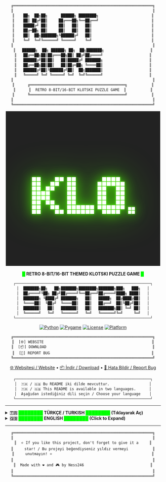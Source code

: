 <div align="center">

```
╔═══════════════════════════════════════════════════════════════╗
║                                                               ║
║    ██╗  ██╗██╗      ██████╗ ████████╗                        ║
║    ██║ ██╔╝██║     ██╔═══██╗╚══██╔══╝                        ║
║    █████╔╝ ██║     ██║   ██║   ██║                           ║
║    ██╔═██╗ ██║     ██║   ██║   ██║                           ║
║    ██║  ██╗███████╗╚██████╔╝   ██║                           ║
║    ╚═╝  ╚═╝╚══════╝ ╚═════╝    ╚═╝                           ║
║                                                               ║
║   ██████╗  ██╗ ██████╗ ██╗  ██╗███████╗                     ║
║   ██╔══██╗██║██╔═══██╗██║ ██╔╝██╔════╝                     ║
║   ██████╔╝██║██║   ██║█████╔╝ ███████╗                     ║
║   ██╔══██╗██║██║   ██║██╔═██╗ ╚════██║                     ║
║   ██████╔╝██║╚██████╔╝██║  ██╗███████║                     ║
║   ╚═════╝ ╚═╝ ╚═════╝ ╚═╝  ╚═╝╚══════╝                     ║
║                                                               ║
║      ╔═══════════════════════════════════════════╗           ║
║      ║  RETRO 8-BIT/16-BIT KLOTSKI PUZZLE GAME  ║           ║
║      ╚═══════════════════════════════════════════╝           ║
║                                                               ║
╚═══════════════════════════════════════════════════════════════╝
```

![Klo. Logo](logo.png)

**<span style="color: #00ff00">█</span> RETRO 8-BIT/16-BIT THEMED KLOTSKI PUZZLE GAME <span style="color: #00ff00">█</span>**

```
┌─────────────────────────────────────────────────────────────┐
│  ███████╗██╗   ██╗███████╗████████╗███████╗███╗   ███╗   │
│  ██╔════╝╚██╗ ██╔╝██╔════╝╚══██╔══╝██╔════╝████╗ ████║   │
│  ███████╗ ╚████╔╝ ███████╗   ██║   █████╗  ██╔████╔██║   │
│  ╚════██║  ╚██╔╝  ╚════██║   ██║   ██╔══╝  ██║╚██╔╝██║   │
│  ███████║   ██║   ███████║   ██║   ███████╗██║ ╚═╝ ██║   │
│  ╚══════╝   ╚═╝   ╚══════╝   ╚═╝   ╚══════╝╚═╝     ╚═╝   │
└─────────────────────────────────────────────────────────────┘
```

[![Python](https://img.shields.io/badge/Python-3.7+-blue.svg?style=for-the-badge)](https://www.python.org/)
[![Pygame](https://img.shields.io/badge/Pygame-Latest-green.svg?style=for-the-badge)](https://www.pygame.org/)
[![License](https://img.shields.io/badge/License-MIT-yellow.svg?style=for-the-badge)](LICENSE)
[![Platform](https://img.shields.io/badge/Platform-Windows%20%7C%20macOS%20%7C%20Linux-lightgrey.svg?style=for-the-badge)](https://github.com/ness246/Klo.)

```
╔═══════════════════════════════════════════════════════════════╗
║  [🌐] WEBSITE                                                 ║
║  [📦] DOWNLOAD                                                ║
║  [🐛] REPORT BUG                                              ║
╚═══════════════════════════════════════════════════════════════╝
```

[🌐 Websitesi / Website](https://ness246.github.io/Klo./) • [📦 İndir / Download](https://github.com/ness246/Klo./archive/refs/heads/main.zip) • [🐛 Hata Bildir / Report Bug](https://github.com/ness246/Klo./issues)

```
┌─────────────────────────────────────────────────────────────┐
│  🇹🇷 / 🇬🇧 Bu README iki dilde mevcuttur.                  │
│  🇹🇷 / 🇬🇧 This README is available in two languages.      │
│  Aşağıdan istediğiniz dili seçin / Choose your language    │
└─────────────────────────────────────────────────────────────┘
```

</div>

---

<details>
<summary><b>🇹🇷 <span style="color: #00ff00">████████</span> TÜRKÇE / TURKISH <span style="color: #00ff00">████████</span> (Tıklayarak Aç)</b></summary>

```
╔═══════════════════════════════════════════════════════════════╗
║                      📖 HAKKINDA / ABOUT                       ║
╚═══════════════════════════════════════════════════════════════╝
```

**Klo.**, 20. yüzyılın başlarında ortaya çıkan klasik Klotski bulmacasının modern bir yorumudur. Retro 8-bit/16-bit estetiğiyle harmanlanmış, göz dostu renkler ve akıcı oynanış sunan bir puzzle oyunudur.

Hedef bloğu (2x2 sarı blok) EXIT noktasına taşıyarak her seviyeyi tamamlayın. Minimum hamle ve süre ile çözerek kendinize meydan okuyun!

```
╔═══════════════════════════════════════════════════════════════╗
║                    ✨ ÖZELLİKLER / FEATURES                     ║
╚═══════════════════════════════════════════════════════════════╝
```

### 🎨 Görsel ve Tasarım
```
┌─────────────────────────────────────────────────────────┐
│  █ Retro 8-bit/16-bit Tema                             │
│    Atari/NES/SNES esintili görsel tasarım              │
├─────────────────────────────────────────────────────────┤
│  █ Göz Dostu Renkler                                   │
│    Göz yormayan, yumuşatılmış retro renk paleti        │
├─────────────────────────────────────────────────────────┤
│  █ Parlayan Efektler                                    │
│    Blokları sürüklerken hafif glow efektleri           │
├─────────────────────────────────────────────────────────┤
│  █ Modern Arayüz                                        │
│    Koyu tema, çerçeveli arayüz, pixelated font         │
└─────────────────────────────────────────────────────────┘
```

- **Retro 8-bit/16-bit Tema**: Atari/NES/SNES esintili görsel tasarım
- **Göz Dostu Renkler**: Göz yormayan, yumuşatılmış retro renk paleti
- **Parlayan Efektler**: Blokları sürüklerken hafif glow efektleri
- **Modern Arayüz**: Koyu tema, çerçeveli arayüz, pixelated font desteği

### 🎮 Oynanış
- **Sürükle-Bırak Kontrolleri**: Blokları fare ile akıcı şekilde hareket ettirin
- **Süre Takibi**: Her bulmacayı ne kadar hızlı çözdüğünüzü görün
- **Hamle Sayacı**: Minimum hamleyle çözerek kendinize meydan okuyun
- **Geri Alma**: Son hamleyi geri alın (U tuşu)
- **Yeniden Başlat**: Puzzle'ı sıfırdan başlatın (R tuşu)
- **Önizleme Sistemi**: Blokları sürüklerken altında görünen preview efekti

### 🎵 Ses ve Müzik
- **8-bit Ses Efektleri**: Hareket, hata ve buton tıklama sesleri
- **Arkaplan Müziği**: Çeşitli retro temalı müzik parçaları
- **Ses Kontrolleri**: Ses efekti ve müzik seviyelerini ayarlayın
- **Dinamik Müzik**: Oyun başladığında rastgele müzik seçimi

### 🌍 Dil ve Yerelleştirme
- **Çoklu Dil Desteği**: Türkçe ve İngilizce
- **Kolay Dil Değiştirme**: Ayarlar menüsünden dil seçimi
- **Yerelleştirilmiş Arayüz**: Tüm metinler çeviri sistemine dahil

### ⚙️ Ayarlar ve Özelleştirme
- **Tam Ekran Modu**: F11 ile tam ekran oynayın
- **Ayarlar Menüsü**: Ses, müzik ve dil ayarları
- **Durum Kaydetme**: Oyun tercihleriniz otomatik kaydedilir
- **Esnek Çözünürlük**: Fullscreen'de otomatik ölçeklendirme

### 📚 İçerik
- **Nasıl Oynanır Kısmı**: Oyun kuralları ve kontroller
- **Çoklu Seviye**: Farklı zorluk seviyelerinde bulmacalar
- **Başarı Sistemi**: Her seviye için tamamlanma istatistikleri

```
╔═══════════════════════════════════════════════════════════════╗
║                   🎮 KONTROLLER / CONTROLS                     ║
╚═══════════════════════════════════════════════════════════════╝
```

| Tuş/İşlem | Açıklama |
|:---------:|:---------|
| **🖱️ Fare** | Blokları sürükleyip bırakarak hareket ettirin |
| **⌨️ U** | Son hamleyi geri al |
| **⌨️ R** | Bulmacayı yeniden başlat |
| **⌨️ ESC** | Ana menüye dön / Oyunu duraklat |
| **⌨️ F11** | Tam ekran modunu aç/kapa |

```
╔═══════════════════════════════════════════════════════════════╗
║               🚀 KURULUM / INSTALLATION                        ║
╚═══════════════════════════════════════════════════════════════╝
```

### Gereksinimler

- **Python 3.7+**
- **Pygame** (otomatik yüklenir)

### Kurulum Adımları

```bash
# 1. Projeyi İndirin
git clone https://github.com/ness246/Klo..git
cd Klo.

# 2. Bağımlılıkları Yükleyin
pip install -r requirements.txt

# 3. Oyunu Çalıştırın
python main.py
```

### Font Dosyası (Opsiyonel)

Oyun için özel pixelated font (`Bytesized.ttf`) kullanılmaktadır. Font dosyası `assets/fonts/` klasörüne yerleştirilmelidir. Eğer dosya bulunamazsa, sistem varsayılan fontu kullanılacaktır.

```
╔═══════════════════════════════════════════════════════════════╗
║            📦 PROJE YAPISI / PROJECT STRUCTURE                ║
╚═══════════════════════════════════════════════════════════════╝
```

```
Klo./
├── main.py                 # Ana oyun dosyası
├── README.md              # Bu dosya
├── LICENSE                # MIT Lisansı
├── requirements.txt        # Python bağımlılıkları
├── settings.json          # Kullanıcı ayarları (otomatik oluşturulur)
├── logo.png              # Oyun logosu
├── index.html            # GitHub Pages web sitesi
├── assets/
│   ├── audio/            # Ses ve müzik dosyaları (otomatik oluşturulur)
│   └── fonts/            # Bytesized.ttf font dosyası
└── levels/               # Oyun seviyeleri (JSON formatında)
    ├── A-01.json
    └── B-01.json
```

```
╔═══════════════════════════════════════════════════════════════╗
║              🎯 OYUN KURALLARI / GAME RULES                    ║
╚═══════════════════════════════════════════════════════════════╝
```

1. **Amaç**: Hedef bloğu (2x2 sarı "T" bloğu) EXIT noktasına taşıyın.
2. **Hareket**: Blokları fare ile sürükleyerek hareket ettirebilirsiniz.
3. **Kısıtlamalar**: Bloklar sadece yatay veya dikey hareket edebilir, çapraz hareket yoktur.
4. **Çarpışma**: Bloklar birbirinin üzerine gelemez veya tahtanın dışına çıkamaz.
5. **Hedef**: EXIT noktası genellikle tahtanın alt kısmında, 2x2 boyutundadır.

```
╔═══════════════════════════════════════════════════════════════╗
║            🎵 MÜZİK VE SESLER / MUSIC & SOUNDS                ║
╚═══════════════════════════════════════════════════════════════╝
```

- **Ses Efektleri**: 8-bit temalı, programatik olarak oluşturulmuş sesler
- **Arkaplan Müziği**: Retro temalı müzik parçaları
- **Yapımcı Bilgisi**: Müzik yapımcıları müzik dosya isimlerinde belirtilmiştir

```
╔═══════════════════════════════════════════════════════════════╗
║               🌐 WEB SİTESİ / WEBSITE                          ║
╚═══════════════════════════════════════════════════════════════╝
```

🔗 **[https://ness246.github.io/Klo./](https://ness246.github.io/Klo./)**

Web sitesi retro 8-bit/16-bit temasıyla tasarlanmış ve projenin tüm bilgilerini içermektedir.

```
╔═══════════════════════════════════════════════════════════════╗
║              🛠️ TEKNOLOJI / TECHNOLOGY                        ║
╚═══════════════════════════════════════════════════════════════╝
```

- **Python 3.7+**: Programlama dili
- **Pygame**: Oyun motoru ve grafik kütüphanesi
- **JSON**: Seviye ve ayar dosyaları
- **HTML/CSS/JS**: Web sitesi (GitHub Pages)

```
╔═══════════════════════════════════════════════════════════════╗
║             📝 GELİŞTİRME / DEVELOPMENT                        ║
╚═══════════════════════════════════════════════════════════════╝
```

### Seviye Oluşturma

Seviyeler JSON formatında `levels/` klasöründe saklanır. Örnek format:

```json
{
  "id": "A-01",
  "grid": {"cols": 4, "rows": 5},
  "blocks": [
    {"id": "T", "w": 2, "h": 2, "x": 1, "y": 0, "type": "target", "color": "T"},
    {"id": "L", "w": 1, "h": 2, "x": 0, "y": 0, "color": "red"}
  ],
  "par": 20,
  "exit": [1, 3],
  "difficulty": 2
}
```

### Katkıda Bulunma

1. Fork yapın
2. Feature branch oluşturun (`git checkout -b feature/yeni-ozellik`)
3. Değişikliklerinizi commit edin (`git commit -m 'Yeni özellik eklendi'`)
4. Branch'inizi push edin (`git push origin feature/yeni-ozellik`)
5. Pull Request oluşturun

```
╔═══════════════════════════════════════════════════════════════╗
║           📄 LİSANS / LICENSE                                 ║
╚═══════════════════════════════════════════════════════════════╝
```

Bu proje [MIT Lisansı](LICENSE) altında lisanslanmıştır. İstediğiniz gibi kullanabilir, değiştirebilir ve dağıtabilirsiniz.

```
╔═══════════════════════════════════════════════════════════════╗
║            👨‍💻 GELİŞTİRİCİ / DEVELOPER                         ║
╚═══════════════════════════════════════════════════════════════╝
```

**Ness246**

- GitHub: [@ness246](https://github.com/ness246)
- Proje: [Klo. Repository](https://github.com/ness246/Klo.)

---

</details>

<details>
<summary><b>🇬🇧 <span style="color: #00ff00">████████</span> ENGLISH <span style="color: #00ff00">████████</span> (Click to Expand)</b></summary>

```
╔═══════════════════════════════════════════════════════════════╗
║                      📖 ABOUT                                  ║
╚═══════════════════════════════════════════════════════════════╝
```

**Klo.** is a modern interpretation of the classic Klotski puzzle that originated in the early 20th century. It's a puzzle game that combines retro 8-bit/16-bit aesthetics with eye-friendly colors and smooth gameplay.

Complete each level by moving the target block (2x2 yellow block) to the EXIT point. Challenge yourself to solve with minimum moves and time!

```
╔═══════════════════════════════════════════════════════════════╗
║                    ✨ FEATURES                                  ║
╚═══════════════════════════════════════════════════════════════╝
```

### 🎨 Visual and Design
```
┌─────────────────────────────────────────────────────────┐
│  █ Retro 8-bit/16-bit Theme                            │
│    Atari/NES/SNES-inspired visual design               │
├─────────────────────────────────────────────────────────┤
│  █ Eye-Friendly Colors                                 │
│    Non-straining, muted retro color palette           │
├─────────────────────────────────────────────────────────┤
│  █ Glow Effects                                        │
│    Subtle glow effects when dragging blocks           │
├─────────────────────────────────────────────────────────┤
│  █ Modern Interface                                     │
│    Dark theme, framed interface, pixelated font        │
└─────────────────────────────────────────────────────────┘
```

- **Retro 8-bit/16-bit Theme**: Atari/NES/SNES-inspired visual design
- **Eye-Friendly Colors**: Non-straining, muted retro color palette
- **Glow Effects**: Subtle glow effects when dragging blocks
- **Modern Interface**: Dark theme, framed interface, pixelated font support

### 🎮 Gameplay
- **Drag & Drop Controls**: Move blocks smoothly with mouse
- **Time Tracking**: See how fast you solve each puzzle
- **Move Counter**: Challenge yourself to solve with minimum moves
- **Undo**: Undo last move (U key)
- **Restart**: Start puzzle from scratch (R key)
- **Preview System**: Preview effect visible below blocks while dragging

### 🎵 Sound and Music
- **8-bit Sound Effects**: Movement, error, and button click sounds
- **Background Music**: Various retro-themed music tracks
- **Audio Controls**: Adjust sound effect and music levels
- **Dynamic Music**: Random music selection when game starts

### 🌍 Language and Localization
- **Multi-language Support**: Turkish and English
- **Easy Language Switching**: Language selection from settings menu
- **Localized Interface**: All texts included in translation system

### ⚙️ Settings and Customization
- **Fullscreen Mode**: Play in fullscreen with F11
- **Settings Menu**: Sound, music, and language settings
- **State Saving**: Your game preferences are automatically saved
- **Flexible Resolution**: Automatic scaling in fullscreen

### 📚 Content
- **How to Play Section**: Game rules and controls
- **Multiple Levels**: Puzzles with different difficulty levels
- **Achievement System**: Completion statistics for each level

```
╔═══════════════════════════════════════════════════════════════╗
║                   🎮 CONTROLS                                  ║
╚═══════════════════════════════════════════════════════════════╝
```

| Key/Action | Description |
|:----------:|:------------|
| **🖱️ Mouse** | Drag and drop blocks to move them |
| **⌨️ U** | Undo last move |
| **⌨️ R** | Restart puzzle |
| **⌨️ ESC** | Return to main menu / Pause game |
| **⌨️ F11** | Toggle fullscreen mode |

```
╔═══════════════════════════════════════════════════════════════╗
║               🚀 INSTALLATION                                  ║
╚═══════════════════════════════════════════════════════════════╝
```

### Requirements

- **Python 3.7+**
- **Pygame** (automatically installed)

### Installation Steps

```bash
# 1. Download the Project
git clone https://github.com/ness246/Klo..git
cd Klo.

# 2. Install Dependencies
pip install -r requirements.txt

# 3. Run the Game
python main.py
```

### Font File (Optional)

The game uses a special pixelated font (`Bytesized.ttf`). The font file should be placed in the `assets/fonts/` folder. If the file is not found, the system default font will be used.

```
╔═══════════════════════════════════════════════════════════════╗
║            📦 PROJECT STRUCTURE                               ║
╚═══════════════════════════════════════════════════════════════╝
```

```
Klo./
├── main.py                 # Main game file
├── README.md              # This file
├── LICENSE                # MIT License
├── requirements.txt        # Python dependencies
├── settings.json          # User settings (auto-generated)
├── logo.png              # Game logo
├── index.html            # GitHub Pages website
├── assets/
│   ├── audio/            # Sound and music files (auto-generated)
│   └── fonts/            # Bytesized.ttf font file
└── levels/               # Game levels (JSON format)
    ├── A-01.json
    └── B-01.json
```

```
╔═══════════════════════════════════════════════════════════════╗
║              🎯 GAME RULES                                     ║
╚═══════════════════════════════════════════════════════════════╝
```

1. **Objective**: Move the target block (2x2 yellow "T" block) to the EXIT point.
2. **Movement**: You can move blocks by dragging them with the mouse.
3. **Constraints**: Blocks can only move horizontally or vertically, no diagonal movement.
4. **Collision**: Blocks cannot overlap or go outside the board.
5. **Target**: The EXIT point is usually at the bottom of the board, 2x2 in size.

```
╔═══════════════════════════════════════════════════════════════╗
║            🎵 MUSIC & SOUNDS                                   ║
╚═══════════════════════════════════════════════════════════════╝
```

- **Sound Effects**: 8-bit themed, programmatically generated sounds
- **Background Music**: Retro-themed music tracks
- **Producer Information**: Music producers are credited in music file names

```
╔═══════════════════════════════════════════════════════════════╗
║               🌐 WEBSITE                                       ║
╚═══════════════════════════════════════════════════════════════╝
```

🔗 **[https://ness246.github.io/Klo./](https://ness246.github.io/Klo./)**

The website is designed with retro 8-bit/16-bit theme and contains all project information.

```
╔═══════════════════════════════════════════════════════════════╗
║              🛠️ TECHNOLOGY                                    ║
╚═══════════════════════════════════════════════════════════════╝
```

- **Python 3.7+**: Programming language
- **Pygame**: Game engine and graphics library
- **JSON**: Level and settings files
- **HTML/CSS/JS**: Website (GitHub Pages)

```
╔═══════════════════════════════════════════════════════════════╗
║             📝 DEVELOPMENT                                     ║
╚═══════════════════════════════════════════════════════════════╝
```

### Level Creation

Levels are stored in JSON format in the `levels/` folder. Example format:

```json
{
  "id": "A-01",
  "grid": {"cols": 4, "rows": 5},
  "blocks": [
    {"id": "T", "w": 2, "h": 2, "x": 1, "y": 0, "type": "target", "color": "T"},
    {"id": "L", "w": 1, "h": 2, "x": 0, "y": 0, "color": "red"}
  ],
  "par": 20,
  "exit": [1, 3],
  "difficulty": 2
}
```

### Contributing

1. Fork the repository
2. Create a feature branch (`git checkout -b feature/new-feature`)
3. Commit your changes (`git commit -m 'Added new feature'`)
4. Push your branch (`git push origin feature/new-feature`)
5. Create a Pull Request

```
╔═══════════════════════════════════════════════════════════════╗
║           📄 LICENSE                                          ║
╚═══════════════════════════════════════════════════════════════╝
```

This project is licensed under the [MIT License](LICENSE). You can use, modify, and distribute it as you wish.

```
╔═══════════════════════════════════════════════════════════════╗
║            👨‍💻 DEVELOPER                                       ║
╚═══════════════════════════════════════════════════════════════╝
```

**Ness246**

- GitHub: [@ness246](https://github.com/ness246)
- Project: [Klo. Repository](https://github.com/ness246/Klo.)

---

</details>

---

<div align="center">

```
╔═══════════════════════════════════════════════════════════════╗
║                                                               ║
║  ⭐ If you like this project, don't forget to give it a     ║
║     star! / Bu projeyi beğendiyseniz yıldız vermeyi           ║
║     unutmayın! ⭐                                             ║
║                                                               ║
║  Made with ❤️ and 🎮 by Ness246                              ║
║                                                               ║
╚═══════════════════════════════════════════════════════════════╝
```

</div>
